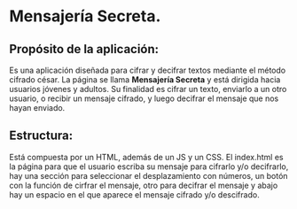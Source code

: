 # Mensajería Secreta.

## Propósito de la aplicación:<br>

Es una aplicación diseñada para cifrar y decifrar textos mediante el método cifrado césar. La página se llama <b>Mensajería Secreta</b> y está dirigida hacia usuarios jóvenes y adultos. Su finalidad es cifrar un texto, enviarlo a un otro usuario, o recibir un mensaje cifrado, y luego decifrar el mensaje que nos hayan enviado.

## Estructura:<br>

Está compuesta por un HTML, además de un JS y un CSS. El index.html es la página para que el usuario escriba su mensaje para cifrarlo y/o decifrarlo, hay una sección para seleccionar el desplazamiento con números, un botón con la función de cirfrar el mensaje, otro para decifrar el mensaje y abajo hay un espacio en el que aparece el mensaje cifrado y/o descifrado.
